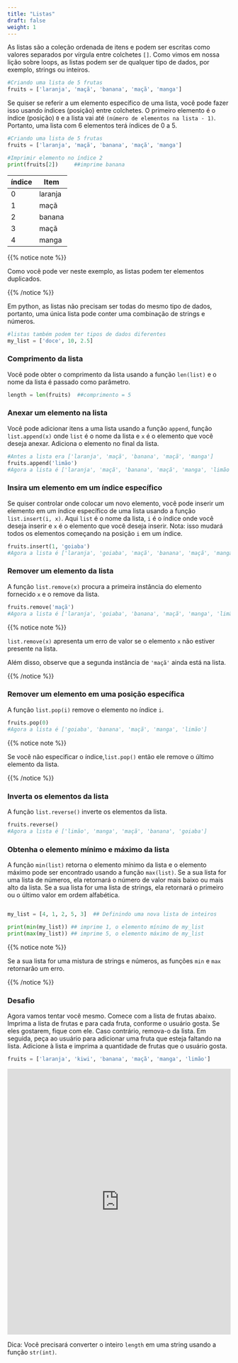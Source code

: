 ```yaml
---
title: "Listas"
draft: false
weight: 1
---
```


As listas são a coleção ordenada de itens e podem ser escritas como valores separados por vírgula entre colchetes `[]`. Como vimos em nossa lição sobre loops, as listas podem ser de qualquer tipo de dados, por exemplo, strings ou inteiros.

```python
#Criando uma lista de 5 frutas
fruits = ['laranja', 'maçã', 'banana', 'maçã', 'manga']
```

Se quiser se referir a um elemento específico de uma lista, você pode fazer isso usando índices (posição) entre colchetes. O primeiro elemento é o índice (posição) `0` e a lista vai até `(número de elementos na lista - 1)`. Portanto, uma lista com 6 elementos terá índices de 0 a 5.

```python
#Criando uma lista de 5 frutas
fruits = ['laranja', 'maçã', 'banana', 'maçã', 'manga']

#Imprimir elemento no índice 2
print(fruits[2])     ##imprime banana
```

**índice** | **Item**
-------|-------
0 | laranja
1 | maçã
2 | banana
3 | maçã
4 | manga

{{% notice note %}}

Como você pode ver neste exemplo, as listas podem ter elementos duplicados.

{{% /notice %}}

Em python, as listas não precisam ser todas do mesmo tipo de dados, portanto, uma única lista pode conter uma combinação de strings e números.

```python
#listas também podem ter tipos de dados diferentes
my_list = ['doce', 10, 2.5]
```

### Comprimento da lista

Você pode obter o comprimento da lista usando a função `len(list)` e o nome da lista é passado como parâmetro.

```python
length = len(fruits)  ##comprimento = 5
```

### Anexar um elemento na lista

Você pode adicionar itens a uma lista usando a função `append`, função `list.append(x)` onde `list` é o nome da lista e `x` é o elemento que você deseja anexar. Adiciona o elemento no final da lista.

```python
#Antes a lista era ['laranja', 'maçã', 'banana', 'maçã', 'manga']
fruits.append('limão')
#Agora a lista é ['laranja', 'maçã', 'banana', 'maçã', 'manga', 'limão']
```

### Insira um elemento em um índice específico

Se quiser controlar onde colocar um novo elemento, você pode inserir um elemento em um índice específico de uma lista usando a função `list.insert(i, x)`. Aqui `list` é o nome da lista, `i` é o índice onde você deseja inserir e `x` é o elemento que você deseja inserir. Nota: isso mudará todos os elementos começando na posição `i` em um índice.


```python
fruits.insert(1, 'goiaba')
#Agora a lista é ['laranja', 'goiaba', 'maçã', 'banana', 'maçã', 'manga', 'limão']
```

### Remover um elemento da lista

A função `list.remove(x)` procura a primeira instância do elemento fornecido `x` e o remove da lista.

```python
fruits.remove('maçã')
#Agora a lista é ['laranja', 'goiaba', 'banana', 'maçã', 'manga', 'limão']
```

{{% notice note %}}

`list.remove(x)` apresenta um erro de valor se o elemento `x` não estiver presente na lista.

Além disso, observe que a segunda instância de `'maçã'` ainda está na lista.

{{% /notice %}}


### Remover um elemento em uma posição específica

A função `list.pop(i)` remove o elemento no índice `i`.

```python
fruits.pop(0)
#Agora a lista é ['goiaba', 'banana', 'maçã', 'manga', 'limão']
```

{{% notice note %}}

Se você não especificar o índice,`list.pop()` então ele remove o último elemento da lista.

{{% /notice %}}


### Inverta os elementos da lista

A função `list.reverse()` inverte os elementos da lista.

```python
fruits.reverse()
#Agora a lista é ['limão', 'manga', 'maçã', 'banana', 'goiaba']
```

### Obtenha o elemento mínimo e máximo da lista

A função `min(list)` retorna o elemento mínimo da lista e o elemento máximo pode ser encontrado usando a função `max(list)`. Se a sua lista for uma lista de números, ela retornará o número de valor mais baixo ou mais alto da lista. Se a sua lista for uma lista de strings, ela retornará o primeiro ou o último valor em ordem alfabética.

```python

my_list = [4, 1, 2, 5, 3]  ## Definindo uma nova lista de inteiros

print(min(my_list)) ## imprime 1, o elemento mínimo de my_list
print(max(my_list)) ## imprime 5, o elemento máximo de my_list

```
{{% notice note %}}

Se a sua lista for uma mistura de strings e números, as funções `min` e `max` retornarão um erro.

{{% /notice %}}

### Desafio

Agora vamos tentar você mesmo. Comece com a lista de frutas abaixo. Imprima a lista de frutas e para cada fruta, conforme o usuário gosta. Se eles gostarem, fique com ele. Caso contrário, remova-o da lista. Em seguida, peça ao usuário para adicionar uma fruta que esteja faltando na lista. Adicione à lista e imprima a quantidade de frutas que o usuário gosta.

```python
fruits = ['laranja', 'kiwi', 'banana', 'maçã', 'manga', 'limão']
```

<iframe src="https://trinket.io/embed/python/b238d85d0d" width="100%" height="600" frameborder="0" marginwidth="0" marginheight="0" allowfullscreen></iframe>

Dica: Você precisará converter o inteiro `length` em uma string usando a função `str(int)`.